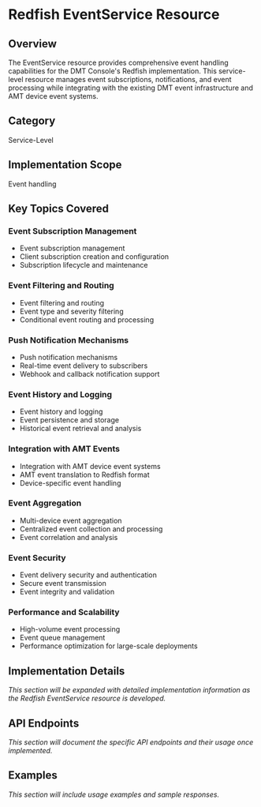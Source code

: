 # Redfish EventService Resource

## Overview

The EventService resource provides comprehensive event handling capabilities for the DMT Console's Redfish implementation. This service-level resource manages event subscriptions, notifications, and event processing while integrating with the existing DMT event infrastructure and AMT device event systems.

## Category

Service-Level

## Implementation Scope

Event handling

## Key Topics Covered

### Event Subscription Management

- Event subscription management
- Client subscription creation and configuration
- Subscription lifecycle and maintenance

### Event Filtering and Routing

- Event filtering and routing
- Event type and severity filtering
- Conditional event routing and processing

### Push Notification Mechanisms

- Push notification mechanisms
- Real-time event delivery to subscribers
- Webhook and callback notification support

### Event History and Logging

- Event history and logging
- Event persistence and storage
- Historical event retrieval and analysis

### Integration with AMT Events

- Integration with AMT device event systems
- AMT event translation to Redfish format
- Device-specific event handling

### Event Aggregation

- Multi-device event aggregation
- Centralized event collection and processing
- Event correlation and analysis

### Event Security

- Event delivery security and authentication
- Secure event transmission
- Event integrity and validation

### Performance and Scalability

- High-volume event processing
- Event queue management
- Performance optimization for large-scale deployments

## Implementation Details

*This section will be expanded with detailed implementation information as the Redfish EventService resource is developed.*

## API Endpoints

*This section will document the specific API endpoints and their usage once implemented.*

## Examples

*This section will include usage examples and sample responses.*